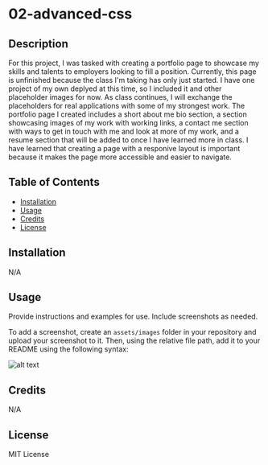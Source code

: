 # 02-advanced-css

## Description

For this project, I was tasked with creating a portfolio page to showcase my skills and talents to employers looking to fill a position. Currently, this page is unfinished because the class I'm taking has only just started. I have one project of my own deplyed at this time, so I included it and other placeholder images for now. As class continues, I will exchange the placeholders for real applications with some of my strongest work. The portfolio page I created includes a short about me bio section, a section showcasing images of my work with working links, a contact me section with ways to get in touch with me and look at more of my work, and a resume section that will be added to once I have learned more in class. I have learned that creating a page with a responive layout is important because it makes the page more accessible and easier to navigate. 

## Table of Contents 

- [Installation](#installation)
- [Usage](#usage)
- [Credits](#credits)
- [License](#license)

## Installation

N/A

## Usage

Provide instructions and examples for use. Include screenshots as needed.

To add a screenshot, create an `assets/images` folder in your repository and upload your screenshot to it. Then, using the relative file path, add it to your README using the following syntax:

![alt text](assets/images/screenshot.png)

## Credits

N/A

## License

MIT License
